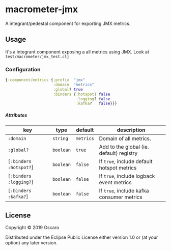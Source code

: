 # macrometer-jmx

A integrant/pedestal component for exporting JMX metrics.

## Usage

It's a integrant component exposing a all metrics using JMX.
Look at `test/macrometer/jmx_test.clj`

### Configuration

```clojure
{:component/metrics {:prefix  "jmx"
                     :domain  "metrics"
                     :global? true
                     :binders {:hotspot? false
                               :logging? false
                               :kafka?   false}}}
```
                     
##### Attributes

| key                    | type      | default      | description
|------------------------|-----------|--------------|-----------------------
| `:domain`              | `string`  | `metrics`    | Domain of all metrics.
| `:global?`             | `boolean` | `true`       | Add to the global (ie. default) registry
| `[:binders :hotspot?`] | `boolean` | `false`      | If `true`, include default hotspot metrics
| `[:binders :logging?`] | `boolean` | `false`      | If `true`, include logback event metrics
| `[:binders :kafka?`]   | `boolean` | `false`      | If `true`, include kafka consumer metrics

## License

Copyright © 2019 Oscaro

Distributed under the Eclipse Public License either version 1.0 or (at
your option) any later version.
